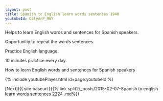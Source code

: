 ```yaml
---
layout: post
title: Spanish to English learn words sentences 1940 
youtubeId: C6tyAnP_M6Y
---
```

 
 
Helps to learn English words and sentences for Spanish speakers.

Opportunitiy to repeat the words sentences. 

Practice English language. 
 
10 minutes practice every day. 
 
How to learn English words and sentences for Spanish speakers 
 
{% include youtubePlayer.html id=page.youtubeId %}
 
 
[Next]({{ site.baseurl }}{% link  split2/_posts/2015-02-07-Spanish to english learn words sentences 2224 .md%})
 
